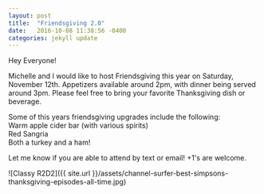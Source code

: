 ```yaml
---
layout: post
title:  "Friendsgiving 2.0"
date:   2016-10-08 11:38:56 -0400
categories: jekyll update
---
```


Hey Everyone!

Michelle and I would like to host Friendsgiving this year on Saturday, November 12th. Appetizers available around 2pm, with dinner being served around 3pm. Please feel free to bring your favorite Thanksgiving dish or beverage. 

Some of this years friendsgiving upgrades include the following:<br/>
Warm apple cider bar (with various spirits)<br/>
Red Sangria<br/>
Both a turkey and a ham!<br/>

Let me know if you are able to attend by text or email! +1's are welcome.<br/>

![Classy R2D2]({{ site.url }}/assets/channel-surfer-best-simpsons-thanksgiving-episodes-all-time.jpg)
